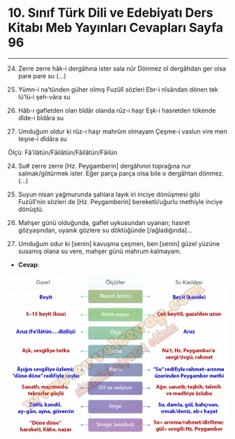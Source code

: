 # 10. Sınıf Türk Dili ve Edebiyatı Ders Kitabı Meb Yayınları Cevapları Sayfa 96

---

24. Zerre zerre hâk-i dergâhına ister sala nûr Dönmez ol dergâhdan ger olsa pare pare su (…)

 30. Yümn-i na’tünden güher olmış Fuzûlî sözleri Ebr-i nîsândan dönen tek lü’lü-i şeh-vâra su

 31. Hâb-ı gafletden olan bîdâr olanda rûz-ı haşr Eşk-i hasretden tökende dîde-i bîdâra su

 32. Umduğum oldur ki rûz-ı haşr mahrûm olmayam Çeşme-i vaslun vire men teşne-i dîdâra su

 Ölçü: Fâ’ilâtün/Fâilâtün/Fâilâtün/Fâilün

24. Su# zerre zerre [Hz. Peygamberin] dergâhının toprağına nur salmak/götürmek ister. Eğer parça parça olsa bile o dergâhtan dönmez. (…)

 30. Suyun nisan yağmurunda şahlara layık iri inciye dönüşmesi gibi Fuzûlî’nin sözleri de [Hz. Peygamberin] bereketli/uğurlu methiyle inciye dönüştü.

 31. Mahşer günü olduğunda, gaflet uykusundan uyanan; hasret gözyaşından, uyanık gözlere su döktüğünde [/ağladığında]…

 32. Umduğum odur ki [senin] kavuşma çeşmen, ben [senin] güzel yüzüne susamış olana su vere, mahşer günü mahrum kalmayam.

-   **Cevap**:

![Image 1](./image_1.webp)